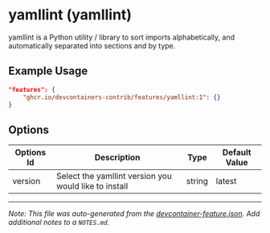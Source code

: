 
# yamllint (yamllint)

yamllint is a Python utility / library to sort imports alphabetically, and automatically separated into sections and by type.

## Example Usage

```json
"features": {
    "ghcr.io/devcontainers-contrib/features/yamllint:1": {}
}
```

## Options

| Options Id | Description | Type | Default Value |
|-----|-----|-----|-----|
| version | Select the yamllint version you would like to install | string | latest |



---

_Note: This file was auto-generated from the [devcontainer-feature.json](https://github.com/devcontainers-contrib/features/blob/main/src/yamllint/devcontainer-feature.json).  Add additional notes to a `NOTES.md`._
